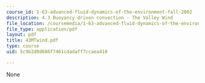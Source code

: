 ```yaml
---
course_id: 1-63-advanced-fluid-dynamics-of-the-environment-fall-2002
description: 4.3 Buoyancy-driven convection - The Valley Wind
file_location: /coursemedia/1-63-advanced-fluid-dynamics-of-the-environment-fall-2002/5c9b2d0d686f7461cdadaff7ccaea410_43MTwind.pdf
file_type: application/pdf
layout: pdf
title: 43MTwind.pdf
type: course
uid: 5c9b2d0d686f7461cdadaff7ccaea410

---
```

None